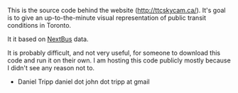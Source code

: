 This is the source code behind the website (http://ttcskycam.ca/).  It's goal is to give an up-to-the-minute visual representation of public transit conditions in Toronto.  

It it based on [NextBus](http://www.nextbus.com/) data.

It is probably difficult, and not very useful, for someone to download this code and run it on their own.  I am hosting this code publicly mostly because I didn't see any reason not to.

- Daniel Tripp
  daniel dot john dot tripp at gmail
